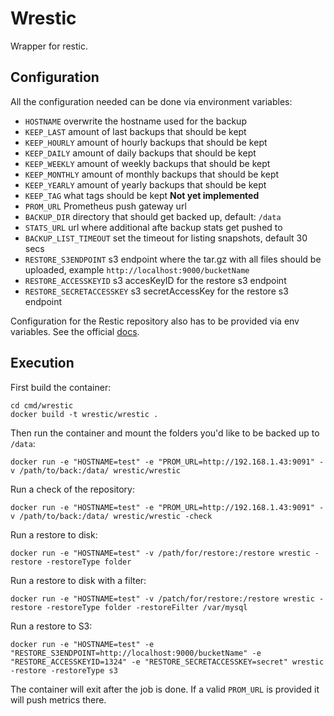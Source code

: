 # Wrestic

Wrapper for restic.

## Configuration
All the configuration needed can be done via environment variables:

* `HOSTNAME` overwrite the hostname used for the backup
* `KEEP_LAST` amount of last backups that should be kept
* `KEEP_HOURLY` amount of hourly backups that should be kept
* `KEEP_DAILY` amount of daily backups that should be kept
* `KEEP_WEEKLY` amount of weekly backups that should be kept
* `KEEP_MONTHLY` amount of monthly backups that should be kept
* `KEEP_YEARLY` amount of yearly backups that should be kept
* `KEEP_TAG` what tags should be kept **Not yet implemented**
* `PROM_URL` Prometheus push gateway url
* `BACKUP_DIR` directory that should get backed up, default: `/data`
* `STATS_URL` url where additional afte backup stats get pushed to
* `BACKUP_LIST_TIMEOUT` set the timeout for listing snapshots, default 30 secs
* `RESTORE_S3ENDPOINT` s3 endpoint where the tar.gz with all files should be uploaded, example `http://localhost:9000/bucketName`
* `RESTORE_ACCESSKEYID` s3 accesKeyID for the restore s3 endpoint
* `RESTORE_SECRETACCESSKEY` s3 secretAccessKey for the restore s3 endpoint

Configuration for the Restic repository also has to be provided via env variables. See the official [docs](https://restic.readthedocs.io/en/latest/).

## Execution
First build the container:

```
cd cmd/wrestic
docker build -t wrestic/wrestic .
```

Then run the container and mount the folders you'd like to be backed up to `/data`:
```
docker run -e "HOSTNAME=test" -e "PROM_URL=http://192.168.1.43:9091" -v /path/to/back:/data/ wrestic/wrestic
```

Run a check of the repository:
```
docker run -e "HOSTNAME=test" -e "PROM_URL=http://192.168.1.43:9091" -v /path/to/back:/data/ wrestic/wrestic -check
```

Run a restore to disk:
```
docker run -e "HOSTNAME=test" -v /path/for/restore:/restore wrestic -restore -restoreType folder
```

Run a restore to disk with a filter:
```
docker run -e "HOSTNAME=test" -v /patch/for/restore:/restore wrestic -restore -restoreType folder -restoreFilter /var/mysql
```

Run a restore to S3:
```
docker run -e "HOSTNAME=test" -e "RESTORE_S3ENDPOINT=http://localhost:9000/bucketName" -e "RESTORE_ACCESSKEYID=1324" -e "RESTORE_SECRETACCESSKEY=secret" wrestic -restore -restoreType s3
```

The container will exit after the job is done. If a valid `PROM_URL` is provided it will push metrics there.
